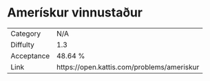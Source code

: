 # Amerískur vinnustaður

<table>
    <tr>
        <td>Category</td>
        <td>N/A</td>
    </tr>
    <tr>
        <td>Diffulty</td>
        <td>1.3</td>
    </tr>
    <tr>
        <td>Acceptance</td>
        <td>48.64 %</td>
    </tr>
    <tr>
        <td>Link</td>
        <td>https://open.kattis.com/problems/ameriskur</td>
    </tr>
</table>